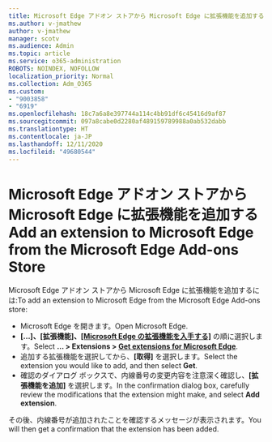 ```yaml
---
title: Microsoft Edge アドオン ストアから Microsoft Edge に拡張機能を追加する
ms.author: v-jmathew
author: v-jmathew
manager: scotv
ms.audience: Admin
ms.topic: article
ms.service: o365-administration
ROBOTS: NOINDEX, NOFOLLOW
localization_priority: Normal
ms.collection: Adm_O365
ms.custom:
- "9003858"
- "6919"
ms.openlocfilehash: 18c7a6a8e397744a114c4bb91df6c45416d9af87
ms.sourcegitcommit: 097a8cabe0d2280af489159789988a0ab532dabb
ms.translationtype: HT
ms.contentlocale: ja-JP
ms.lasthandoff: 12/11/2020
ms.locfileid: "49680544"
---
```

# <a name="add-an-extension-to-microsoft-edge-from-the-microsoft-edge-add-ons-store"></a><span data-ttu-id="ccf79-102">Microsoft Edge アドオン ストアから Microsoft Edge に拡張機能を追加する</span><span class="sxs-lookup"><span data-stu-id="ccf79-102">Add an extension to Microsoft Edge from the Microsoft Edge Add-ons Store</span></span>

<span data-ttu-id="ccf79-103">Microsoft Edge アドオン ストアから Microsoft Edge に拡張機能を追加するには:</span><span class="sxs-lookup"><span data-stu-id="ccf79-103">To add an extension to Microsoft Edge from the Microsoft Edge Add-ons store:</span></span>

- <span data-ttu-id="ccf79-104">Microsoft Edge を開きます。</span><span class="sxs-lookup"><span data-stu-id="ccf79-104">Open Microsoft Edge.</span></span>
- <span data-ttu-id="ccf79-105">**[...]、[拡張機能]、[[Microsoft Edge の拡張機能を入手する]](https://go.microsoft.com/fwlink/?linkid=2136408)** の順に選択します。</span><span class="sxs-lookup"><span data-stu-id="ccf79-105">Select **... > Extensions > [Get extensions for Microsoft Edge](https://go.microsoft.com/fwlink/?linkid=2136408)**.</span></span>
- <span data-ttu-id="ccf79-106">追加する拡張機能を選択してから、**[取得]** を選択します。</span><span class="sxs-lookup"><span data-stu-id="ccf79-106">Select the extension you would like to add, and then select **Get**.</span></span>
- <span data-ttu-id="ccf79-107">確認のダイアログ ボックスで、内線番号の変更内容を注意深く確認し、**[拡張機能を追加]** を選択します。</span><span class="sxs-lookup"><span data-stu-id="ccf79-107">In the confirmation dialog box, carefully review the modifications that the extension might make, and select **Add extension**.</span></span>

<span data-ttu-id="ccf79-108">その後、内線番号が追加されたことを確認するメッセージが表示されます。</span><span class="sxs-lookup"><span data-stu-id="ccf79-108">You will then get a confirmation that the extension has been added.</span></span>
